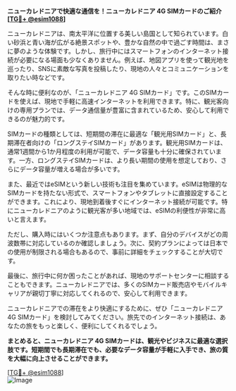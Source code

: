 **ニューカレドニアで快適な通信を！ニューカレドニア 4G SIMカードのご紹介[[TG💪+ @esim1088](https://t.me/s/esim1088)]**

ニューカレドニアは、南太平洋に位置する美しい島国として知られています。白い砂浜と青い海が広がる絶景スポットや、豊かな自然の中で過ごす時間は、まさに夢のような体験です。しかし、旅行中にはスマートフォンのインターネット接続が必要になる場面も少なくありません。例えば、地図アプリを使って観光地を巡ったり、SNSに素敵な写真を投稿したり、現地の人々とコミュニケーションを取りたい時などです。

そんな時に便利なのが、「ニューカレドニア 4G SIMカード」です。このSIMカードを使えば、現地で手軽に高速インターネットを利用できます。特に、観光客向けの専用プランでは、データ通信量が豊富に含まれているため、安心して利用できるのが魅力的です。

SIMカードの種類としては、短期間の滞在に最適な「観光用SIMカード」と、長期滞在者向けの「ロングステイSIMカード」があります。観光用SIMカードは、通常1週間から1か月程度の利用が可能で、データ容量も十分に確保されています。一方、ロングステイSIMカードは、より長い期間の使用を想定しており、さらにデータ容量が増える場合が多いです。

また、最近ではeSIMという新しい技術も注目を集めています。eSIMは物理的なSIMカードを持たない形式で、スマートフォンやタブレットに直接設定することができます。これにより、現地到着後すぐにインターネット接続が可能です。特にニューカレドニアのように観光客が多い地域では、eSIMの利便性が非常に高いと言えます。

ただし、購入時にはいくつか注意点もあります。まず、自分のデバイスがどの周波数帯に対応しているのか確認しましょう。次に、契約プランによっては日本での使用が制限される場合もあるので、事前に詳細をチェックすることが大切です。

最後に、旅行中に何か困ったことがあれば、現地のサポートセンターに相談することもできます。ニューカレドニアでは、多くのSIMカード販売店やモバイルキャリアが親切丁寧に対応してくれるので、安心して利用できます。

ニューカレドニアでの滞在をより快適にするために、ぜひ「ニューカレドニア 4G SIMカード」を検討してみてください。旅先でのインターネット接続は、あなたの旅をもっと楽しく、便利にしてくれるでしょう。

**まとめると、ニューカレドニア 4G SIMカードは、観光やビジネスに最適な選択肢です。短期間でも長期滞在でも、必要なデータ容量が手軽に入手でき、旅の質を大幅に向上させることができます。**

[[TG💪+ @esim1088](https://t.me/s/esim1088)]  
![Image](https://i.postimg.cc/Y0z9fWf4/image.png)